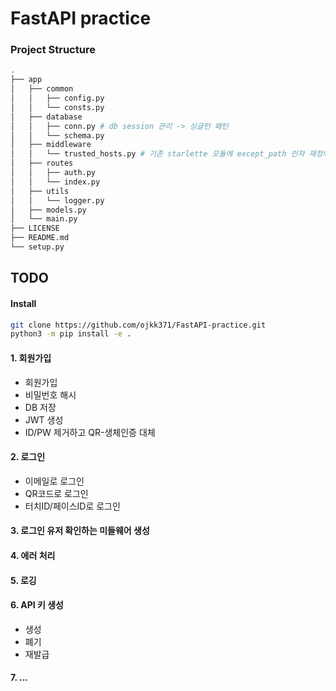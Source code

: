 # FastAPI practice

### Project Structure
```bash
.
├── app
│   ├── common
│   │   ├── config.py
│   │   └── consts.py
│   ├── database
│   │   ├── conn.py	# db session 관리 -> 싱글턴 패턴
│   │   └── schema.py
│   ├── middleware
│   │   └── trusted_hosts.py # 기존 starlette 모듈에 except_path 인자 재정의, aws 대비
│   ├── routes
│   │   ├── auth.py
│   │   └── index.py
│   ├── utils
│   │   └── logger.py
│   ├── models.py
│   └── main.py
├── LICENSE
├── README.md
└── setup.py
```

## TODO
#### Install
```bash
git clone https://github.com/ojkk371/FastAPI-practice.git
python3 -m pip install -e .
```

#### 1. 회원가입
- 회원가입
- 비밀번호 해시
- DB 저장
- JWT 생성
- ID/PW 제거하고 QR-생체인증 대체


#### 2. 로그인
- 이메일로 로그인
- QR코드로 로그인
- 터치ID/페이스ID로 로그인

#### 3. 로그인 유저 확인하는 미들웨어 생성
#### 4. 에러 처리
#### 5. 로깅
#### 6. API 키 생성
- 생성
- 폐기
- 재발급

#### 7. ...
